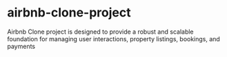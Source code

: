 # airbnb-clone-project
Airbnb Clone project is designed to provide a robust and scalable foundation for managing user interactions, property listings, bookings, and payments
